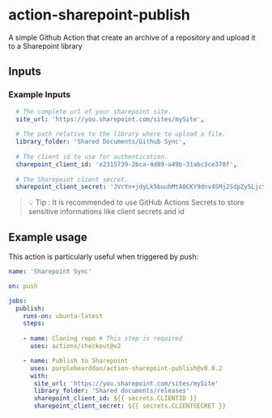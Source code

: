 # action-sharepoint-publish

A simple Github Action that create an archive of a repository and upload it to a Sharepoint library

## Inputs

### Example Inputs

```yml
  # The complete url of your sharepoint site.
  site_url: 'https://you.sharepoint.com/sites/mySite',
  
  # The path relative to the library where to upload a file.
  library_folder: 'Shared Documents/Github Sync',
  
  # The client id to use for authentication.
  sharepoint_client_id: 'e2315739-2bca-4d89-a49b-31abc3ce378f',
  
  # The Sharepoint client secret.
  sharepoint_client_secret: 'JVrYn+jdyLk5buuhMtA0CKY9dnv4SMj2SdpZy5Ljcte='
```

> :bulb: Tip : It is recommended to use GitHub Actions Secrets to store sensitive informations like client secrets and id

## Example usage

This action is particularly useful when triggered by push:

```yml
name: 'Sharepoint Sync'

on: push

jobs:
  publish:
    runs-on: ubuntu-latest
    steps:  
    
    - name: Cloning repo # This step is required
      uses: actions/checkout@v2

    - name: Publish to Sharepoint
      uses: purplebearddan/action-sharepoint-publish@v0.0.2
      with:
       site_url: 'https://you.sharepoint.com/sites/mySite'
       library_folder: 'Shared documents/releases'
       sharepoint_client_id: ${{ secrets.CLIENTID }}
       sharepoint_client_secret: ${{ secrets.CLIENTSECRET }}
```
